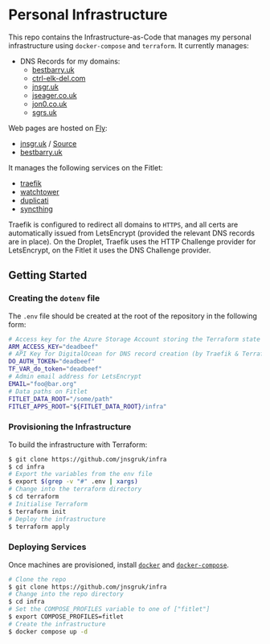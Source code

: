 # Personal Infrastructure

This repo contains the Infrastructure-as-Code that manages my personal infrastructure using
`docker-compose` and `terraform`. It currently manages:

- DNS Records for my domains:
  - [bestbarry.uk](./terraform/bestbarry-uk.tf)
  - [ctrl-elk-del.com](./terraform/dns-ctrl-elk-del-com.tf)
  - [jnsgr.uk](./terraform/dns-jnsgr-uk.tf)
  - [jseager.co.uk](./terraform/dns-jseager-co-uk.tf)
  - [jon0.co.uk](./terraform/dns-jon0-co-uk.tf)
  - [sgrs.uk](./terraform/dns-sgrs-uk.tf)

Web pages are hosted on [Fly](https://fly.io):

- [jnsgr.uk](https://jnsgr.uk) / [Source](https://github.com/jnsgruk/jnsgr.uk)
- [bestbarry.uk](https://bestbarry.uk)

It manages the following services on the Fitlet:

- [traefik](https://traefik.io)
- [watchtower](https://github.com/containrrr/watchtower)
- [duplicati](https://www.duplicati.com/)
- [syncthing](https://syncthing.net/)

Traefik is configured to redirect all domains to `HTTPS`, and all certs are automatically issued
from LetsEncrypt (provided the relevant DNS records are in place). On the Droplet, Traefik uses the
HTTP Challenge provider for LetsEncrypt, on the Fitlet it uses the DNS Challenge provider.

## Getting Started

### Creating the `dotenv` file

The `.env` file should be created at the root of the repository in the following form:

```bash
# Access key for the Azure Storage Account storing the Terraform state
ARM_ACCESS_KEY="deadbeef"
# API Key for DigitalOcean for DNS record creation (by Traefik & Terraform)
DO_AUTH_TOKEN="deadbeef"
TF_VAR_do_token="deadbeef"
# Admin email address for LetsEncrypt
EMAIL="foo@bar.org"
# Data paths on Fitlet
FITLET_DATA_ROOT="/some/path"
FITLET_APPS_ROOT="${FITLET_DATA_ROOT}/infra"
```

### Provisioning the Infrastructure

To build the infrastructure with Terraform:

```bash
$ git clone https://github.com/jnsgruk/infra
$ cd infra
# Export the variables from the env file
$ export $(grep -v "#" .env | xargs)
# Change into the terraform directory
$ cd terraform
# Initialise Terraform
$ terraform init
# Deploy the infrastructure
$ terraform apply
```

### Deploying Services

Once machines are provisioned, install [`docker`](https://docs.docker.com/engine/install/ubuntu/)
and [`docker-compose`](https://docs.docker.com/compose/install/compose-plugin/).

```bash
# Clone the repo
$ git clone https://github.com/jnsgruk/infra
# Change into the repo directory
$ cd infra
# Set the COMPOSE_PROFILES variable to one of ["fitlet"]
$ export COMPOSE_PROFILES=fitlet
# Create the infrastructure
$ docker compose up -d
```
